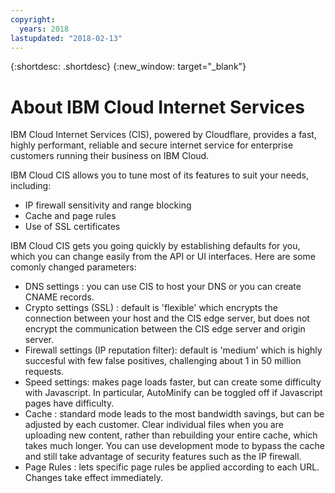 ```yaml
---
copyright:
  years: 2018
lastupdated: "2018-02-13"
---
```


{:shortdesc: .shortdesc}
{:new_window: target="_blank"}

# About IBM Cloud Internet Services
IBM Cloud Internet Services (CIS), powered by Cloudflare, provides a fast, highly performant, reliable and secure internet service for enterprise customers running their business on IBM Cloud.   

IBM Cloud CIS allows you to tune most of its features to suit your needs, including:

 * IP firewall sensitivity and range blocking
 * Cache and page rules
 * Use of SSL certificates
 
IBM Cloud CIS gets you going quickly by establishing defaults for you, which you can change easily from the API or UI interfaces. Here are some comonly changed parameters:

 * DNS settings : you can use CIS to host your DNS or you can create CNAME records.
 * Crypto settings (SSL) :  default is 'flexible' which encrypts the connection between your host and the CIS edge server, but does not encrypt the communication between the CIS edge server and origin server.
 * Firewall settings (IP reputation filter): default is 'medium' which is highly succesful with few false positives, challenging about 1 in 50 million requests.
 * Speed settings: makes page loads faster, but can create some difficulty with Javascript. In particular, AutoMinify can be toggled off if Javascript pages have difficulty.
 * Cache : standard mode leads to the most bandwidth savings, but can be adjusted by each customer. Clear individual files when you are uploading new content, rather than rebuilding your entire cache, which takes much longer. You can use development mode to bypass the cache and still take advantage of security features such as the IP firewall.
 * Page Rules : lets specific page rules be applied according to each URL. Changes take effect immediately.
